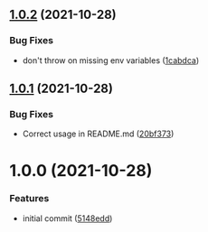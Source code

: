 ## [1.0.2](https://github.com/regrapes/simple-serve/compare/v1.0.1...v1.0.2) (2021-10-28)


### Bug Fixes

* don't throw on missing env variables ([1cabdca](https://github.com/regrapes/simple-serve/commit/1cabdca7b75f7ea178a6fc3aa8df896e6e951172))

## [1.0.1](https://github.com/regrapes/simple-serve/compare/v1.0.0...v1.0.1) (2021-10-28)


### Bug Fixes

* Correct usage in README.md ([20bf373](https://github.com/regrapes/simple-serve/commit/20bf37392453e2c5a6dccaa7c70f95ffe79661dd))

# 1.0.0 (2021-10-28)


### Features

* initial commit ([5148edd](https://github.com/regrapes/simple-serve/commit/5148edd1611d75f4bb09251a5fd7dd79fad50ef7))
